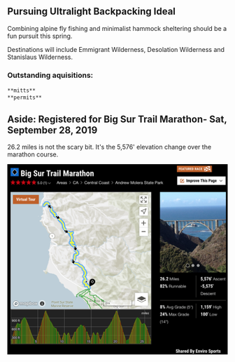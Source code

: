 ## Pursuing Ultralight Backpacking Ideal

Combining alpine fly fishing and minimalist hammock sheltering should be a fun pursuit this spring. 

Destinations will include Emmigrant Wilderness, Desolation Wilderness and Stanislaus Wilderness.


### Outstanding aquisitions:

    **mitts**
    **permits** 


## Aside: Registered for Big Sur Trail Marathon- Sat, September 28, 2019

26.2 miles is not the scary bit. It's the 5,576' elevation change over the marathon course.

![bigSurMarathon](bigSurMarathon.png)



